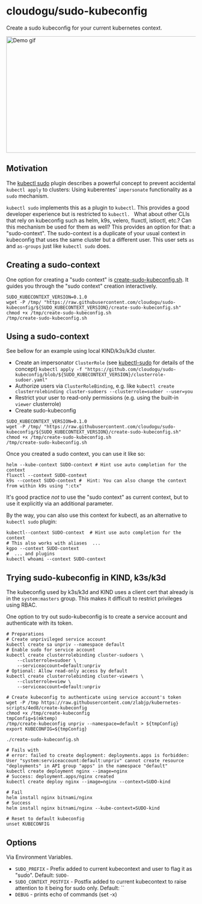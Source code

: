 cloudogu/sudo-kubeconfig 
===

Create a sudo kubeconfig for your current kubernetes context.

<img src="https://github.com/cloudogu/sudo-kubeconfig/wiki/sudo-kubeconfig.gif" alt="Demo gif" width="516" height="309"> 

## Motivation

The [kubectl sudo](https://github.com/postfinance/kubectl-sudo) plugin describes a powerful concept to prevent accidental
`kubectl apply` to clusters: Using kuberentes' `impersonate` functionality as a `sudo` mechanism.

`kubectl sudo` implements this as a plugin to `kubectl`. This provides a good developer experience but is restricted to
`kubectl. `
What about other CLIs that rely on kubeconfig such as helm, k9s, velero, fluxctl, istioctl, etc.? Can this mechanism be used 
for them as well? 
This provides an option for that: a "sudo-context".
The sudo-context is a duplicate of your usual context in kubeconfig that uses the same cluster but a different user.
This user sets `as` and `as-groups` just like `kubectl sudo` does.

## Creating a sudo-context

One option for creating a "sudo context" is [create-sudo-kubeconfig.sh](create-sudo-kubeconfig.sh).
It guides you through the "sudo context" creation interactively.

```shell
SUDO_KUBECONTEXT_VERSION=0.1.0
wget -P /tmp/ "https://raw.githubusercontent.com/cloudogu/sudo-kubeconfig/${SUDO_KUBECONTEXT_VERSION}/create-sudo-kubeconfig.sh"
chmod +x /tmp/create-sudo-kubeconfig.sh
/tmp/create-sudo-kubeconfig.sh
```

## Using a sudo-context

See bellow for an example using local KIND/k3s/k3d cluster.

* Create an impersonator `ClusterRole` (see [kubectl-sudo](https://github.com/postfinance/kubectl-sudo) for details of the concept)
  `kubectl apply -f "https://github.com/cloudogu/sudo-kubeconfig/blob/${SUDO_KUBECONTEXT_VERSION}/clusterrole-sudoer.yaml"`
* Authorize users via `ClusterRoleBinding`, e.g. like 
  `kubectl create clusterrolebinding cluster-sudoers --clusterrole=sudoer --user=you`
* Restrict your user to read-only permissions (e.g. using the built-in `viewer` clusterrole)
* Create sudo-kubeconfig
```shell
SUDO_KUBECONTEXT_VERSION=0.1.0
wget -P /tmp/ "https://raw.githubusercontent.com/cloudogu/sudo-kubeconfig/${SUDO_KUBECONTEXT_VERSION}/create-sudo-kubeconfig.sh"
chmod +x /tmp/create-sudo-kubeconfig.sh
/tmp/create-sudo-kubeconfig.sh
```

Once you created a sudo context, you can use it like so:

```shell
helm --kube-context SUDO-context # Hint use auto completion for the context
fluxctl --context SUDO-context     
k9s --context SUDO-context #  Hint: You can also change the context from within k9s using ":ctx"
```

It's good practice *not* to use the "sudo context" as current context, but to use it explicitly via an additional parameter.

By the way, you can also use this context for kubectl, as an alternative to `kubectl sudo` plugin:

```shell
kubectl--context SUDO-context  # Hint use auto completion for the context
# This also works with aliases  ...
kgpo --context SUDO-context
#  ... and plugins
kubectl whoami --context SUDO-context
```

## Trying sudo-kubeconfig in KIND, k3s/k3d

The kubeconfig used by k3s/k3d and KIND uses a client cert that already is in the `system:masters` group. This makes it 
difficult to restrict privileges using RBAC.

One option to try out sudo-kubeconfig is to create a service account and authenticate with its token.

```shell
# Preparations
# Create unprivileged service account
kubectl create sa unpriv --namespace default
# Enable sudo for service account
kubectl create clusterrolebinding cluster-sudoers \
    --clusterrole=sudoer \
    --serviceaccount=default:unpriv
# Optional: Allow read-only access by default
kubectl create clusterrolebinding cluster-viewers \
    --clusterrole=view \
    --serviceaccount=default:unpriv

# Create kubeconfig to authenticate using service account's token
wget -P /tmp https://raw.githubusercontent.com/zlabjp/kubernetes-scripts/4ed8/create-kubeconfig
chmod +x /tmp/create-kubeconfig
tmpConfig=$(mktemp)
/tmp/create-kubeconfig unpriv --namespace=default > ${tmpConfig}
export KUBECONFIG=${tmpConfig}

./create-sudo-kubeconfig.sh

# Fails with
# error: failed to create deployment: deployments.apps is forbidden: User "system:serviceaccount:default:unpriv" cannot create resource "deployments" in API group "apps" in the namespace "default"
kubectl create deployment nginx --image=nginx
# Success: deployment.apps/nginx created
kubectl create deploy nginx --image=nginx --context=SUDO-kind 

# Fail
helm install nginx bitnami/nginx
# Success
helm install nginx bitnami/nginx --kube-context=SUDO-kind 

# Reset to default kubeconfig
unset KUBECONFIG
```

## Options

Via Environment Variables.

* `SUDO_PREFIX` - Prefix added to current kubecontext and user to flag it as "sudo". Default: `SUDO-`
* `SUDO_CONTEXT_POSTFIX` - Postfix added to current kubecontext to raise attention to it being for sudo only. Default: ``
* `DEBUG` - prints echo of commands (set -x)
